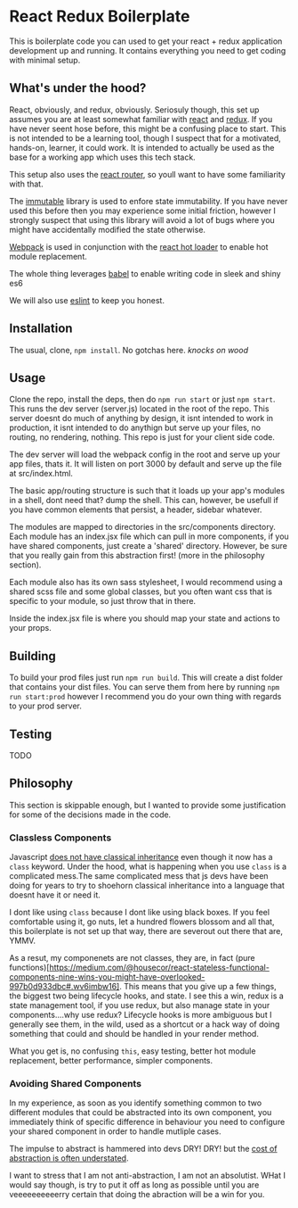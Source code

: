 # React Redux Boilerplate

This is boilerplate code you can used to get your react + redux application development up and running. It contains everything you need to get coding with minimal setup.

## What's under the hood?

React, obviously, and redux, obviously. Seriosuly though, this set up assumes you are at least somewhat familiar with [react](https://facebook.github.io/react/) and [redux](http://redux.js.org/). If you have never seent hose before, this might be a confusing place to start. This is not intended to be a learning tool, though I suspect that for a motivated, hands-on, learner, it could work. It is intended to actually be used as the base for a working app which uses this tech stack. 

This setup also uses the [react router](https://github.com/ReactTraining/react-router), so youll want to have some familiarity with that.

The [immutable](https://facebook.github.io/immutable-js/) library is used to enfore state immutability. If you have never used this before then you may experience some initial friction, however I strongly suspect that using this library will avoid a lot of bugs where you might have accidentally modified the state otherwise.

[Webpack](https://webpack.github.io/) is used in conjunction with the [react hot loader](https://github.com/gaearon/react-hot-loader) to enable hot module replacement.

The whole thing leverages [babel](https://babeljs.io/) to enable writing code in sleek and shiny es6

We will also use [eslint](http://eslint.org/) to keep you honest.

## Installation

The usual, clone, `npm install`. No gotchas here. *knocks on wood*

## Usage

Clone the repo, install the deps, then do `npm run start` or just `npm start`. This runs the dev server (server.js) located in the root of the repo. This server doesnt do much of anything by design, it isnt intended to work in production, it isnt intended to do anythign but serve up your files, no routing, no rendering, nothing. This repo is just for your client side code.

The dev server will load the webpack config in the root and serve up your app files, thats it. It will listen on port 3000 by default and serve up the file at src/index.html.

The basic app/routing structure is such that it loads up your app's modules in a shell, dont need that? dump the shell. This can, however, be usefull if you have common elements that persist, a header, sidebar whatever.

The modules are mapped to directories in the src/components directory. Each module has an index.jsx file which can pull in more components, if you have shared components, just create a 'shared' directory. However, be sure that you really gain from this abstraction first! (more in the philosophy section).

Each module also has its own sass stylesheet, I would recommend using a shared scss file and some global classes, but you often want css that is specific to your module, so just throw that in there.

Inside the index.jsx file is where you should map your state and actions to your props.

## Building

To build your prod files just run `npm run build`. This will create a dist folder that contains your dist files. You can serve them from here by running `npm run start:prod` however I recommend you do your own thing with regards to your prod server.

## Testing

TODO

## Philosophy

This section is skippable enough, but I wanted to provide some justification for some of the decisions made in the code.

### Classless Components

Javascript [does not have classical inheritance](https://davidwalsh.name/javascript-objects) even though it now has a `class` keyword. Under the hood, what is happening when you use `class` is a complicated mess.The same complicated mess that js devs have been doing for years to try to shoehorn classical inheritance into a language that doesnt have it or need it.

I dont like using `class` because I dont like using black boxes. If you feel comfortable using it, go nuts, let a hundred flowers blossom and all that, this boilerplate is not set up that way, there are severout out there that are, YMMV.

As a resut, my componenets are not classes, they are, in fact (pure functions)[https://medium.com/@housecor/react-stateless-functional-components-nine-wins-you-might-have-overlooked-997b0d933dbc#.wv6imbw16]. This means that you give up a few things, the biggest two being lifecycle hooks, and state. I see this a win, redux is a state management tool, if you use redux, but also manage state in your components....why use redux? Lifecycle hooks is more ambiguous but I generally see them, in the wild, used as a shortcut or a hack way of doing something that could and should be handled in your render method.

What you get is, no confusing `this`, easy testing, better hot module replacement, better performance, simpler components.

### Avoiding Shared Components
In my experience, as soon as you identify something common to two different modules that could be abstracted into its own component, you immediately think of specific difference in behaviour you need to configure your shared component in order to handle mutliple cases.

The impulse to abstract is hammered into devs DRY! DRY! but the [cost of abstraction is often understated](http://sam-koblenski.blogspot.ca/2014/07/the-cost-of-abstraction.html). 

I want to stress that I am not anti-abstraction, I am not an absolutist. WHat I would say though, is try to put it off as long as possible until you are veeeeeeeeeerry certain that doing the abraction will be a win for you.
